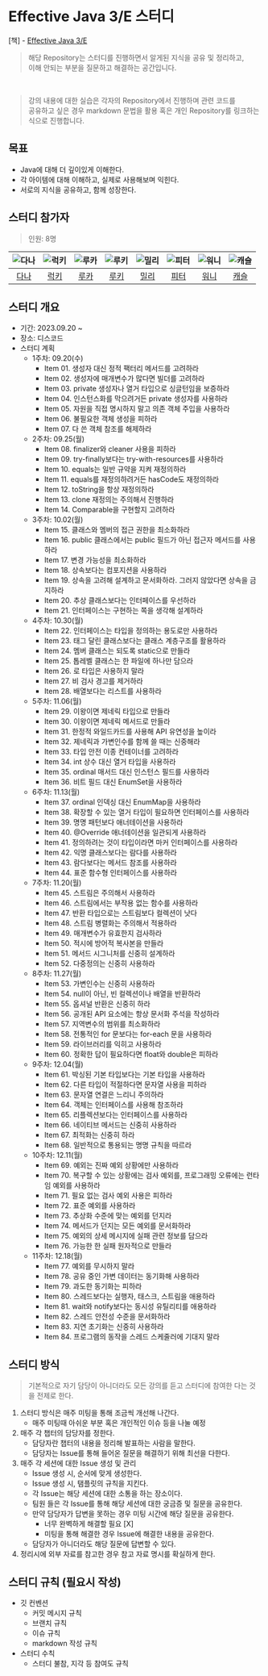 # Effective Java 3/E 스터디

[책] - [Effective Java 3/E](https://product.kyobobook.co.kr/detail/S000001033066)

> 해당 Repository는 스터디를 진행하면서 알게된 지식을 공유 및 정리하고,<br>
> 이해 안되는 부분을 질문하고 해결하는 공간입니다.

<br>

> 강의 내용에 대한 실습은 각자의 Repository에서 진행하며 관련 코드를<br>
> 공유하고 싶은 경우 markdown 문법을 활용 혹은 개인 Repository를 링크하는 식으로 진행합니다.

## 목표

- Java에 대해 더 깊이있게 이해한다.
- 각 아이템에 대해 이해하고, 실제로 사용해보며 익힌다.
- 서로의 지식을 공유하고, 함께 성장한다.

## 스터디 참가자

> 인원: 8명

<center>

|![다나](https://avatars.githubusercontent.com/u/85955988?v=4)|![럭키](https://avatars.githubusercontent.com/u/110045522?v=4)|![루카](https://avatars.githubusercontent.com/u/98688494?v=4)|![루키](https://avatars.githubusercontent.com/u/74547868?v=4)|![밀리](https://avatars.githubusercontent.com/u/87763333?v=4)|![피터](https://avatars.githubusercontent.com/u/97747863?v=4)|![워니](https://avatars.githubusercontent.com/u/116738827?v=4)|![캐슬](https://avatars.githubusercontent.com/u/62132755?v=4)|
|:---:|:---:|:---:|:---:|:---:|:---:|:---:|:---:|
|[다나](https://github.com/joowojr)|[럭키](https://github.com/Hyunstone)|[루카](https://github.com/luke0408)|[루키](https://github.com/destiny3912)|[밀리](https://github.com/hw130)|[피터](https://github.com/wcorn)|[워니](https://github.com/kiwijomn)|[캐슬](https://github.com/hosung-222)|

</center>

## 스터디 개요

- 기간: 2023.09.20 ~ 
- 장소: 디스코드
- 스터디 계획
  - 1주차: 09.20(수)
    - Item 01. 생성자 대신 정적 팩터리 메서드를 고려하라
    - Item 02. 생성자에 매개변수가 많다면 빌더를 고려하라
    - Item 03. private 생성자나 열거 타입으로 싱글턴임을 보증하라
    - Item 04. 인스턴스화를 막으려거든 private 생성자를 사용하라
    - Item 05. 자원을 직접 명시하지 말고 의존 객체 주입을 사용하라
    - Item 06. 불필요한 객체 생성을 피하라
    - Item 07. 다 쓴 객체 참조를 해제하라
  - 2주차: 09.25(월)
    - Item 08. finalizer와 cleaner 사용을 피하라
    - Item 09. try-finally보다는 try-with-resources를 사용하라
    - Item 10. equals는 일반 규약을 지켜 재정의하라
    - Item 11. equals를 재정의하려거든 hasCode도 재정의하라
    - Item 12. toString을 항상 재정의하라
    - Item 13. clone 재정의는 주의해서 진행하라
    - Item 14. Comparable을 구현할지 고려하라
  - 3주차: 10.02(월)
    - Item 15. 클래스와 멤버의 접근 권한을 최소화하라
    - Item 16. public 클래스에서는 public 필드가 아닌 접근자 메서드를 사용하라
    - Item 17. 변경 가능성을 최소화하라
    - Item 18. 상속보다는 컴포지션을 사용하라
    - Item 19. 상속을 고려해 설계하고 문서화하라. 그러지 않았다면 상속을 금지하라
    - Item 20. 추상 클래스보다는 인터페이스를 우선하라
    - Item 21. 인터페이스는 구현하는 쪽을 생각해 설계하라
  - 4주차: 10.30(월)
    - Item 22. 인터페이스는 타입을 정의하는 용도로만 사용하라 
    - Item 23. 태그 달린 클래스보다는 클래스 계층구조를 활용하라 
    - Item 24. 멤버 클래스는 되도록 static으로 만들라 
    - Item 25. 톱레벨 클래스는 한 파일에 하나만 담으라
    - Item 26. 로 타입은 사용하지 말라
    - Item 27. 비 검사 경고를 제거하라 
    - Item 28. 배열보다는 리스트를 사용하라 
  - 5주차: 11.06(월)
    - Item 29. 이왕이면 제네릭 타입으로 만들라
    - Item 30. 이왕이면 제네릭 메서드로 만들라
    - Item 31. 한정적 와일드카드를 사용해 API 유연성을 높이라
    - Item 32. 제네릭과 가변인수를 함께 쓸 때는 신중해라
    - Item 33. 타입 안전 이종 컨테이너를 고려하라
    - Item 34. int 상수 대신 열거 타입을 사용하라
    - Item 35. ordinal 매서드 대신 인스턴스 필드를 사용하라
    - Item 36. 비트 필드 대신 EnumSet을 사용하라
  - 6주차: 11.13(월)
    - Item 37. ordinal 인덱싱 대신 EnumMap을 사용하라
    - Item 38. 확장할 수 있는 열거 타입이 필요하면 인터페이스를 사용하라
    - Item 39. 명명 패턴보다 애너테이션을 사용하라
    - Item 40. @Override 애너테이션을 일관되게 사용하라
    - Item 41. 정의하려는 것이 타입이라면 마커 인터페이스를 사용하라
    - Item 42. 익명 클래스보다는 람다를 사용하라
    - Item 43. 람다보다는 메서드 참조를 사용하라
    - Item 44. 표준 함수형 인터페이스를 사용하라
  - 7주차: 11.20(월)
    - Item 45. 스트림은 주의해서 사용하라
    - Item 46. 스트림에서는 부작용 없는 함수를 사용하라
    - Item 47. 반환 타입으로는 스트림보다 컬렉션이 낫다
    - Item 48. 스트림 병렬화는 주의해서 적용하라
    - Item 49. 매개변수가 유효한지 검사하라
    - Item 50. 적시에 방어적 복사본을 만들라
    - Item 51. 메서드 시그니처를 신중히 설계하라
    - Item 52. 다중정의는 신중히 사용하라
  - 8주차: 11.27(월)
    - Item 53. 가변인수는 신중히 사용하라
    - Item 54. null이 아닌, 빈 컬렉션이나 배열을 반환하라
    - Item 55. 옵셔널 반환은 신중히 하라
    - Item 56. 공개된 API 요소에는 항상 문서화 주석을 작성하라
    - Item 57. 지역변수의 범위를 최소화하라
    - Item 58. 전통적인 for 문보다는 for-each 문을 사용하라
    - Item 59. 라이브러리를 익히고 사용하라
    - Item 60. 정확한 답이 필요하다면 float와 double은 피하라
  - 9주차: 12.04(월)
    - Item 61. 박싱된 기본 타입보다는 기본 타입을 사용하라
    - Item 62. 다른 타입이 적절하다면 문자열 사용을 피하라
    - Item 63. 문자열 연결은 느리니 주의하라
    - Item 64. 객체는 인터페이스를 사용해 참조하라
    - Item 65. 리플렉션보다는 인터페이스를 사용하라
    - Item 66. 네이티브 메서드는 신중히 사용하라
    - Item 67. 최적화는 신중히 하라
    - Item 68. 일반적으로 통용되는 명명 규칙을 따르라
  - 10주차: 12.11(월)
    - Item 69. 예외는 진짜 예외 상황에만 사용하라
    - Item 70. 복구할 수 있는 상황에는 검사 예외를, 프로그래밍 오류에는 런타임 예외를 사용하라
    - Item 71. 필요 없는 검사 예외 사용은 피하라
    - Item 72. 표준 예외를 사용하라
    - Item 73. 추상화 수준에 맞는 예외를 던지라
    - Item 74. 메서드가 던지는 모든 예외를 문서화하라
    - Item 75. 예외의 상세 메시지에 실패 관련 정보를 담으라
    - Item 76. 가능한 한 실패 원자적으로 만들라
  - 11주차: 12.18(월)
    - Item 77. 예외를 무시하지 말라
    - Item 78. 공유 중인 가변 데이터는 동기화해 사용하라
    - Item 79. 과도한 동기화는 피하라
    - Item 80. 스레드보다는 실행자, 태스크, 스트림을 애용하라
    - Item 81. wait와 notify보다는 동시성 유틸리티를 애용하라
    - Item 82. 스레드 안전성 수준을 문서화하라
    - Item 83. 지연 초기화는 신중히 사용하라
    - Item 84. 프로그램의 동작을 스레드 스케줄러에 기대지 말라

## 스터디 방식

> 기본적으로 자기 담당이 아니더라도 모든 강의를 듣고 스터디에 참여한 다는 것을 전제로 한다.

1. 스터디 방식은 매주 미팅을 통해 조금씩 개선해 나간다.
    - 매주 미팅때 아쉬운 부분 혹은 개인적인 이슈 등을 나눌 예정
2. 매주 각 챕터의 담당자를 정한다.
    - 담당자란 챕터의 내용을 정리해 발표하는 사람을 말한다.
    - 담당자는 Issue를 통해 들어온 질문을 해결하기 위해 최선을 다한다.
3. 매주 각 세션에 대한 Issue 생성 및 관리
    - Issue 생성 시, 순서에 맞게 생성한다.
    - Issue 생성 시, 탬플릿의 규칙을 지킨다.
    - 각 Issue는 해당 세션에 대한 소통을 하는 장소이다.
    - 팀원 들은 각 Issue를 통해 해당 세션에 대한 궁금증 및 질문을 공유한다.
    - 만약 담당자가 답변을 못하는 경우 미팅 시간에 해당 질문을 공유한다.
      - 너무 완벽하게 해결할 필요 [X]
      - 미팅을 통해 해결한 경우 Issue에 해결한 내용을 공유한다.
    - 담당자가 아니더라도 해당 질문에 답변할 수 있다.
4. 정리시에 외부 자료를 참고한 경우 참고 자료 명시를 확실하게 한다.

## 스터디 규칙 (필요시 작성)

- 깃 컨벤션
  - 커밋 메시지 규칙
  - 브랜치 규칙
  - 이슈 규칙
  - markdown 작성 규칙
- 스터디 수칙
  - 스터디 불참, 지각 등 참여도 규칙
